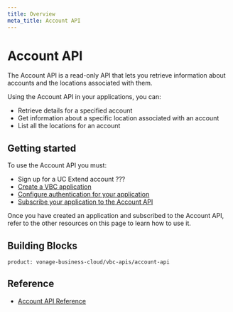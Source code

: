 ```yaml
---
title: Overview
meta_title: Account API
---
```

# Account API

The Account API is a read-only API that lets you retrieve information about accounts and the locations associated with them.

Using the Account API in your applications, you can:

* Retrieve details for a specified account
* Get information about a specific location associated with an account
* List all the locations for an account

## Getting started

To use the Account API you must:

* Sign up for a UC Extend account ???
* [Create a VBC application](/vonage-business-cloud/vbc-apis/getting-started/create-application)
* [Configure authentication for your application](/vonage-business-cloud/vbc-apis/getting-started/authentication)
* [Subscribe your application to the Account API](/vonage-business-cloud/vbc-apis/getting-started/subscribe)

Once you have created an application and subscribed to the Account API, refer to the other resources on this page to learn how to use it.


## Building Blocks

```building_block_list
product: vonage-business-cloud/vbc-apis/account-api
```

## Reference

* [Account API Reference](/api/vonage-business-cloud/account)